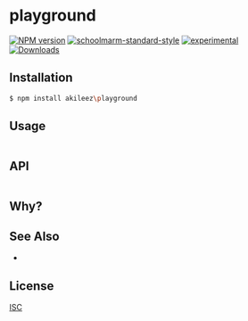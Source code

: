 # playground
[![NPM version][npm-image]][npm-url]
[![schoolmarm-standard-style][marm-image]][marm-url]
[![experimental][stability-image]][stability-url]
[![Downloads][downloads-image]][downloads-url]

## Installation
```bash
$ npm install akileez\playground
```

## Usage
```js

```

## API
```js

```

## Why?


## See Also
-

## License
[ISC](https://github.com/akileez/playground/blob/master/LICENSE)

[npm-image]: https://img.shields.io/npm/v/playground.svg?style=flat-square
[npm-url]: https://npmjs.org/package/playground
[marm-image]: https://img.shields.io/badge/code%20style-marm-brightgreen.svg?style=flat-square
[marm-url]: https://github.com/akileez/eslint-config-marm
[stability-image]: https://img.shields.io/badge/stability-experimental-orange.svg?style=flat-square
[stability-url]: https://github.com/akileez/playground
[downloads-image]: http://img.shields.io/npm/dm/playground.svg?style=flat-square
[downloads-url]: https://npmjs.org/package/playground
